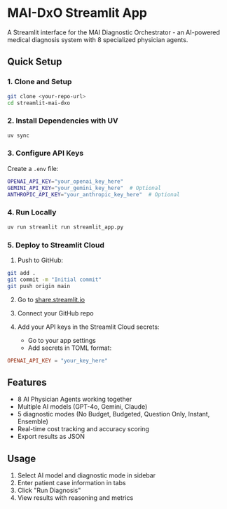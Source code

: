 # MAI-DxO Streamlit App

A Streamlit interface for the MAI Diagnostic Orchestrator - an AI-powered medical diagnosis system with 8 specialized physician agents.

## Quick Setup

### 1. Clone and Setup
```bash
git clone <your-repo-url>
cd streamlit-mai-dxo
```

### 2. Install Dependencies with UV
```bash
uv sync
```

### 3. Configure API Keys
Create a `.env` file:
```bash
OPENAI_API_KEY="your_openai_key_here"
GEMINI_API_KEY="your_gemini_key_here"  # Optional
ANTHROPIC_API_KEY="your_anthropic_key_here"  # Optional
```

### 4. Run Locally
```bash
uv run streamlit run streamlit_app.py
```

### 5. Deploy to Streamlit Cloud

1. Push to GitHub:
```bash
git add .
git commit -m "Initial commit"
git push origin main
```

2. Go to [share.streamlit.io](https://share.streamlit.io)

3. Connect your GitHub repo

4. Add your API keys in the Streamlit Cloud secrets:
   - Go to your app settings
   - Add secrets in TOML format:
```toml
OPENAI_API_KEY = "your_key_here"
```

## Features

- 8 AI Physician Agents working together
- Multiple AI models (GPT-4o, Gemini, Claude)
- 5 diagnostic modes (No Budget, Budgeted, Question Only, Instant, Ensemble)
- Real-time cost tracking and accuracy scoring
- Export results as JSON

## Usage

1. Select AI model and diagnostic mode in sidebar
2. Enter patient case information in tabs
3. Click "Run Diagnosis" 
4. View results with reasoning and metrics